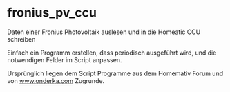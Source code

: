 # fronius_pv_ccu
Daten einer Fronius Photovoltaik auslesen und in die Homeatic CCU schreiben

Einfach ein Programm erstellen, dass periodisch ausgeführt wird, und die notwendigen Felder im Script anpassen.

Ursprünglich liegen dem Script Programme aus dem Homemativ Forum und von www.onderka.com Zugrunde.




